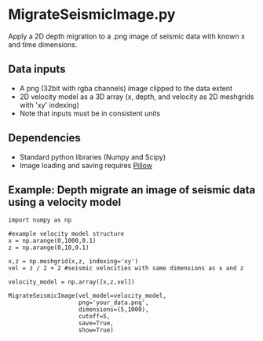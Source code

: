 # MigrateSeismicImage.py
Apply a 2D depth migration to a .png image of seismic data with known x and time dimensions.

## Data inputs
- A png (32bit with rgba channels) image clipped to the data extent
- 2D velocity model as a 3D array (x, depth, and velocity as 2D meshgrids with 'xy' indexing)
- Note that inputs must be in consistent units

## Dependencies
- Standard python libraries (Numpy and Scipy)
- Image loading and saving requires [Pillow](https://pillow.readthedocs.io/en/stable/)
## Example: Depth migrate an image of seismic data using a velocity model
```
import numpy as np

#example velocity model structure 
x = np.arange(0,1000,0.1)
z = np.arange(0,10,0.1)

x,z = np.meshgrid(x,z, indexing='xy')
vel = z / 2 + 2 #seismic velocities with same dimensions as x and z

velocity_model = np.array([x,z,vel])

MigrateSeismicImage(vel_model=velocity_model,
                    png='your_data.png',
                    dimensions=(5,1000),
                    cutoff=5,
                    save=True,
                    show=True)
```

